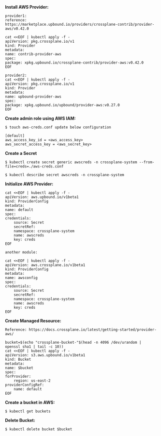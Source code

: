 **Install AWS Provider:**

    provider1:
    reference:
    https://marketplace.upbound.io/providers/crossplane-contrib/provider-aws/v0.42.0

    cat <<EOF | kubectl apply -f -
    apiVersion: pkg.crossplane.io/v1
    kind: Provider
    metadata:
    name: contrib-provider-aws
    spec:
    package: xpkg.upbound.io/crossplane-contrib/provider-aws:v0.42.0
    EOF

    provider2:
    cat <<EOF | kubectl apply -f -
    apiVersion: pkg.crossplane.io/v1
    kind: Provider
    metadata:
    name: upbound-provider-aws
    spec:
    package: xpkg.upbound.io/upbound/provider-aws:v0.27.0
    EOF


**Create admin role using AWS IAM:**

    $ touch aws-creds.conf update below configuration

    [default]
    aws_access_key_id = <aws_access_key>
    aws_secret_access_key = <aws_secret_key>

**Create a Secret**

    $ kubectl create secret generic awscreds -n crossplane-system --from-file=creds=./aws-creds.conf

    $ kubectl describe secret awscreds -n crossplane-system


**Initialize AWS Provider:**

    cat <<EOF | kubectl apply -f -
    apiVersion: aws.upbound.io/v1beta1
    kind: ProviderConfig
    metadata:
    name: default
    spec:
    credentials:
        source: Secret
        secretRef:
        namespace: crossplane-system
        name: awscreds
        key: creds
    EOF

    another module: 

    cat <<EOF | kubectl apply -f -
    apiVersion: aws.crossplane.io/v1beta1
    kind: ProviderConfig
    metadata:
    name: awsconfig
    spec:
    credentials:
        source: Secret
        secretRef:
        namespace: crossplane-system
        name: awscreds
        key: creds
    EOF




**Create Managed Resource:**

    Reference: https://docs.crossplane.io/latest/getting-started/provider-aws/

    bucket=$(echo "crossplane-bucket-"$(head -n 4096 /dev/urandom | openssl sha1 | tail -c 10))
    cat <<EOF | kubectl apply -f -
    apiVersion: s3.aws.upbound.io/v1beta1
    kind: Bucket
    metadata:
    name: $bucket
    spec:
    forProvider:
        region: us-east-2
    providerConfigRef:
        name: default
    EOF


**Create a bucket in AWS:**   

    $ kubectl get buckets
    
**Delete Bucket:**

    $ kubectl delete bucket $bucket


